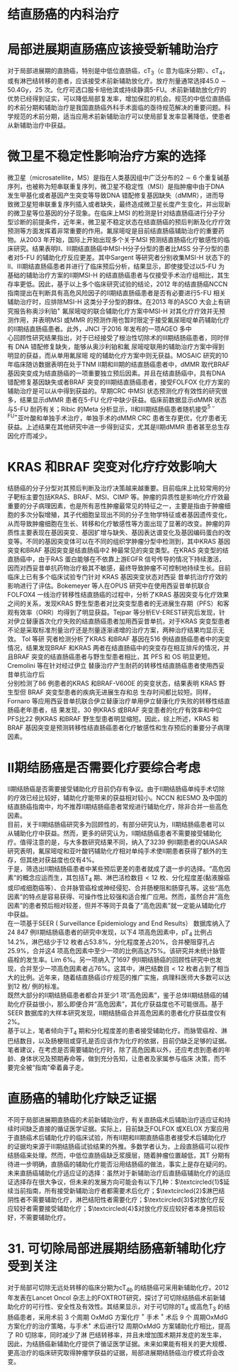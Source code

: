 # 结直肠癌的内科治疗  
#  局部进展期直肠癌应该接受新辅助治疗  
对于局部进展期的直肠癌，特别是中低位直肠癌，$\mathrm{cT}_{3}$（c 意为临床分期）、$\mathrm{cT_{4}}$，或有淋巴结转移的患者，应该接受术前新辅助放化疗。放疗剂量通常选择$45.0\sim50.4\mathrm{Gy}$，25 次。化疗可选口服卡培他滨或持续静滴5-FU。术前新辅助放化疗的优势已经得到证实，可以降低局部复发率，增加保肛的机会。规范的中低位直肠癌的术前分期和辅助治疗是我国直肠癌外科手术面临的亟待规范解决的重要问题。科学规范的术前分期，适当应用术前新辅助治疗可以使局部复发率显著降低，使患者从新辅助治疗中获益。  
#  微卫星不稳定性影响治疗方案的选择  
微卫星（microsatellite，MS）是指在人类基因组中广泛分布的$2\sim6$ 个重复碱基序列，也被称为短串联重复序列，微卫星不稳定性（MSI）是指肿瘤中由于DNA 发生甲基化或者基因产生突变等导致DNA 错配修复基因缺失（dMMR），进而导致微卫星短串联重复序列插入或者缺失，最终造成微卫星长度产生变化，并出现新的微卫星等位基因的分子现象。在临床上MSI 的检测是针对结直肠癌进行分子分型诊断的前提条件，近年来，微卫星不稳定状态在结直肠癌的预后判断及化疗疗效预测等方面发挥着非常重要的作用。氟尿嘧啶是目前结直肠癌辅助治疗的重要药物。从2003 年开始，国际上开始出现多个关于MSI 预测结直肠癌化疗敏感性的临床研究。结果表明Ⅱ、Ⅲ期结直肠癌中MSI-H分子分型的患者比MSS 分子分型的患者对5-FU 的辅助化疗反应更差。其中Sargent 等研究者分别收集MSI-H 状态下的Ⅱ、Ⅲ期结直肠癌患者并进行了临床预后分析，结果显示，即使接受过以5-FU 为基础的辅助治疗方案的Ⅱ期MSI-H 的结直肠癌患者与仅接受手术治疗组相比，其生存率更低。因此，基于以上多个临床研究试验的结论，2012 年的结直肠癌NCCN 指南提出在判断具有高危风险因子的Ⅱ期结直肠癌患者是否有必要进行5-FU 相关辅助治疗时，应排除MSI-H 这类分子分型的群体。在2013 年的ASCO 大会上有研究报告称奥沙利铂$^+$ 氟尿嘧啶的联合辅助化疗方案中MSI-H 对其化疗疗效并无预测作用，并表明MSI 或MMR 的预测作用也暂时限定于接受氟尿嘧啶单药辅助化疗的Ⅱ期结直肠癌患者。此外，JNCI 于2016 年发布的一项AGEO 多中  
心回顾性研究结果指出，对于已经接受了根治性切除术的Ⅲ期结肠癌患者，同时伴有 DNA  错配修复缺失，能够从奥沙利铂和氟 尿嘧啶联用的辅助治疗方案中得到明显的获益，而从单用氟尿嘧 啶的辅助化疗方案中则无获益。MOSAIC 研究的10 年临床随访数据表明在处于TNM Ⅱ期和Ⅲ期的结直肠癌患者中，dMMR 取代BRAF 基因突变成为结直肠癌的一项重要独立预后因素。并且在结直肠癌中，具有DNA 错配修复基因缺失或者BRAF 突变的Ⅲ期结直肠癌患者，接受FOLFOX 化疗方案的辅助治疗是可以从中得到获益的。早期CRC 中MSI 状态预测化疗有效性的研究很多，结果显示dMMR 患者在5-FU 化疗中缺少获益。临床前数据显示dMMR 状态与5-FU 耐药有关；Ribic 的Meta 分析显示，Ⅱ和Ⅲ期结肠癌患者随机接受$^{5-\mathrm{FU}+}$亚叶酸和单独手术治疗，单独手术的dMMR CRC 患者生存更优，化疗患者无获益。上述结果在其他研究中进一步得到证实，尤其是Ⅱ期dMMR 患者甚至总生存因化疗而减少。  
# KRAS 和BRAF 突变对化疗疗效影响大  
结肠癌的分子分型对其预后判断及治疗决策越来越重要。目前临床上比较常用的分子靶标主要包括KRAS、BRAF、MSI、CIMP 等。肿瘤的异质性是影响化疗疗效最重要的分子病理因素，也是所有恶性肿瘤最常见的特征之一，主要是指由于肿瘤细胞的多次分裂增殖，其子代细胞呈现出不同的分子生物学特征或者基因遗传变化，从而导致肿瘤细胞在生长、转移和化疗敏感性等方面出现了显著的改变。肿瘤的异质性主要表现在基因突变、基因扩增与缺失、基因表达谱变化及基因编码蛋白的改变等。不同的基因突变体可以在不同的组织学肿瘤分型中检测到，其中KRAS 基因突变和BRAF 基因突变是结直肠癌中2 种最常见的突变类型。在KRAS 突变型的结直肠癌中，由于RAS 蛋白能够在不依靠上游EGFR 信号传导的情况下持续激活，因而对西妥昔单抗药物治疗极其不敏感，最终导致肿瘤不可控制地持续生长。目前临床上已有多个临床试验专门针对 KRAS  基因突变状态对西妥 昔单抗治疗疗效的影响进行了评估。Bokemeyer 等人在OPUS 研究中在使用西妥昔单抗联合FOLFOX4 一线治疗转移性结直肠癌的过程中，分析了KRAS 基因突变与化疗效果之间的关系，发现KRAS 野生型患者对比突变型患者的无进展生存期（PFS）和客观有效率（ORR）均得到了明显获益。Tejpar 等分析EV-EREST研究后发现，针对伊立替康首次化疗失败的结直肠癌患者加用西妥昔单抗，对于KRAS 突变型患者不论是采取标准剂量治疗还是剂量逐渐递增的治疗方案，两种治疗结果均显示无效。 Tol  等研 究者检测分析了KRAS 和BRAF 基因在516 例结直肠癌患者中的突变情况，结果发现BRAF 和KRAS 两者在结直肠癌中的突变存在相互排斥的情况，并且BRAF 突变的结直肠癌患者与野生型患者相比，其 PFS  和 OS  明显更短。 Cremolini  等在针对经过伊立 替康治疗产生耐药的转移性结直肠癌患者使用西妥昔单抗治疗后  
分别检测了86 例患者的KRAS 和BRAF-V600E 的突变状态，结果表明 KRAS  野生型但 BRAF  突变型患者的疾病无进展生存和总 生存时间都比较短。同样，Fornaro 等应用西妥昔单抗联合伊立替康治疗单用伊立替康化疗失败的转移性结直肠癌老年患者，结 果发现，30 例KRAS 或BRAF 突变患者的化疗有效率和中位PFS比22 例KRAS 和BRAF 野生型患者明显缩短。因此，综上所述，KRAS 和BRAF 基因突变是预测转移性结直肠癌患者化疗敏感性和生存预后的重要分子病理因素。  
#  Ⅱ期结肠癌是否需要化疗要综合考虑  
Ⅱ期结肠癌是否需要接受辅助化疗目前仍存有争议。由于Ⅱ期结肠癌单纯手术切除的疗效已经比较好，辅助化疗能带来的获益相对较小。NCCN 和ESMO 及中国的结直肠癌指南中，均不推荐Ⅱ期结肠癌患者常规进行辅助化疗，除非合并一些高危因素。  
目前，关于Ⅱ期结肠癌研究多为回顾性的，有部分研究认为，Ⅱ期结肠癌患者可以从辅助化疗中获益。然而，更多的研究认为，Ⅱ期结肠癌患者不需要接受辅助化疗。值得注意的是，与大多数研究结果不同，纳入了3239 例Ⅱ期患者的QUASAR 研究表明，氟尿嘧啶和亚叶酸钙辅助化疗相对单纯手术使Ⅱ期患者获得了额外的生存，但其绝对获益度也仅有$4\%$。  
于是，筛选出Ⅱ期结肠癌患者中某些预后更差的患者就成了退一步的选择。“高危因素”的概念应运而生，其包括$\mathrm{T_{4}}$ 期、淋巴活检数目$<12$ 枚、分化程度差(黏液腺癌或印戒细胞癌等）、合并脉管癌栓或神经侵犯、合并肠梗阻和肠穿孔等。这些“高危 因素”的特点是容易获得、可操作性比较强和适合推广应用。然而，虽然合并“高危因素”的患者预后相对较差，但并不等同于具备了“高危因素”就一定能从辅助化疗中获益。  
在一项基于SEER ( Surveillance Epidemiology and End Results） 数据库纳入了24 847 例Ⅱ期结肠癌患者的研究中发现，以下4 项高危因素中，$\mathsf{p T}_{4}$ 比例占$14.2\%$，淋巴结少于12 枚者占$53.8\%$，分化程度差占$20\%$，合并梗阻穿孔占$25.9\%$，合并这4 项高危因素中至少一项的比例高达$75\%$。该研究并未统计脉管癌栓的发生率。Lim $6\%$。另一项纳入了1697 例Ⅱ期结肠癌的回顾性研究中也发现，合并至少一项高危因素者占$76\%$。这其中，淋巴结数目$<12$ 枚者占到了相当大的比例。近年来，随着结直肠癌诊疗规范的推广实施，病理科医师大多数可以达到12 枚/ 例的标准。  
既然大部分的Ⅱ期结肠癌患者都合并至少1 项“高危因素”，鉴于总体Ⅱ期结肠癌的辅助化疗获益很小，那么即便合并“高危因素”，其化疗获益度也不可能很高。基于SEER 数据库的大样本研究发现，Ⅱ期结肠癌合并高危因素的患者化疗获益度仅有$2\%$。  
基于以上，笔者倾向于$\mathrm{T_{4}}$ 期和分化程度差的患者接受辅助化疗。而脉管癌栓、淋巴结数目，以及肠梗阻或穿孔是否应该作为化疗的依据，目前仍缺乏足够的证据。笔者建议，在考虑是否需要辅助化疗时，除了高危因素以外，还应考虑到患者的年龄、身体状况及预期寿命等，做到充分告知，让患者及家属参与临床 决策，而不要完全被“指南”牵着鼻子走。  
#  直肠癌的辅助化疗缺乏证据  
不同于局部进展期直肠癌的术前新辅助治疗，有关直肠癌术后辅助治疗适应证和持续时间缺乏直接的循证医学证据。实际上，目前缺乏FOLFOX 或XELOX 方案应用于直肠癌术后辅助化疗的临床试验，所有Ⅱ期和Ⅲ期直肠癌患者接受术后辅助化疗的证据均来源于Ⅲ期结肠癌试验结果的外推。多数学者认为，上段直肠癌可以视作结肠癌来处理。然而，中低位直肠癌缺乏浆膜层，随着肿瘤位置越低，其T 分期有待进一步明确，直肠癌的辅助化疗能否沿用结肠癌的做法，事实上是存在疑问的。  
未来直肠癌辅助化疗适应证的选择：虽然对于新辅助治疗后直肠癌辅助化疗的适应证选择存在很大争议，但未来的发展方向可能会有以下几种：$\textcircled{1}$延续当前指南，所有接受新辅助治疗者都需要术后化疗；$\textcircled{2}$淋巴结阴性者不需要辅助化疗，淋巴结阳性者需要化疗；$\textcircled{3}$对放化疗反应较好者需要接受辅助化疗；$\textcircled{4}$对放化疗反应较好者本身预后较好，不需要辅助化疗。  
# 31. 可切除局部进展期结肠癌新辅助化疗受到关注  
对于局部可切除无远处转移的临床分期为$\mathrm{cT_{4b}}$ 的结肠癌可采用新辅助化疗。2012 年发表在Lancet Oncol 杂志上的FOXTROT研究，探讨了可切除结肠癌术前新辅助化疗的可行性、安全性及有效性。其结果显示，对于可切除的$\mathrm{T_{4}}$ 或高危$\mathrm{T}_{3}$ 的结肠癌患者，采用术前 3  个周期 OxMdG  方案化疗 $^+$  手术 $^+$  术后 9  个 周期OxMdG 方案化疗的治疗策略，与手术$^+$ 术后进行12 周期OxMdG  方案辅助化疗相比，提高了 R0  切除率，同时减少了淋 巴结转移率，并且未增加围术期并发症的发生率，因此，为结肠癌新辅助化疗提供了循证医学证据。未来如果能有相关的更大规模、更高治疗的临床研究取得肿瘤学获益的证据，局部进展期结肠癌治疗模式将会改变。  